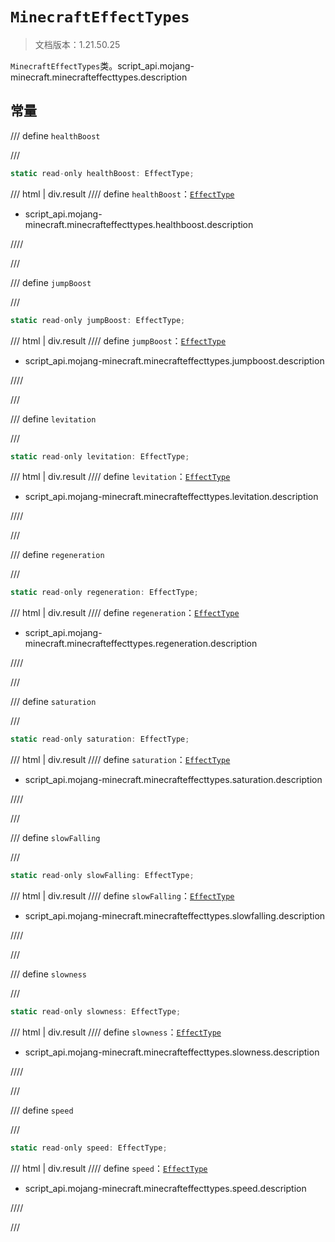 # `MinecraftEffectTypes`

> 文档版本：1.21.50.25

`MinecraftEffectTypes`类。script_api.mojang-minecraft.minecrafteffecttypes.description

## 常量

/// define
`healthBoost`


///

```js
static read-only healthBoost: EffectType;
```

/// html | div.result
//// define
`healthBoost`：[`EffectType`](./effecttype.md)

- script_api.mojang-minecraft.minecrafteffecttypes.healthboost.description


////

///


/// define
`jumpBoost`


///

```js
static read-only jumpBoost: EffectType;
```

/// html | div.result
//// define
`jumpBoost`：[`EffectType`](./effecttype.md)

- script_api.mojang-minecraft.minecrafteffecttypes.jumpboost.description


////

///


/// define
`levitation`


///

```js
static read-only levitation: EffectType;
```

/// html | div.result
//// define
`levitation`：[`EffectType`](./effecttype.md)

- script_api.mojang-minecraft.minecrafteffecttypes.levitation.description


////

///


/// define
`regeneration`


///

```js
static read-only regeneration: EffectType;
```

/// html | div.result
//// define
`regeneration`：[`EffectType`](./effecttype.md)

- script_api.mojang-minecraft.minecrafteffecttypes.regeneration.description


////

///


/// define
`saturation`


///

```js
static read-only saturation: EffectType;
```

/// html | div.result
//// define
`saturation`：[`EffectType`](./effecttype.md)

- script_api.mojang-minecraft.minecrafteffecttypes.saturation.description


////

///


/// define
`slowFalling`


///

```js
static read-only slowFalling: EffectType;
```

/// html | div.result
//// define
`slowFalling`：[`EffectType`](./effecttype.md)

- script_api.mojang-minecraft.minecrafteffecttypes.slowfalling.description


////

///


/// define
`slowness`


///

```js
static read-only slowness: EffectType;
```

/// html | div.result
//// define
`slowness`：[`EffectType`](./effecttype.md)

- script_api.mojang-minecraft.minecrafteffecttypes.slowness.description


////

///


/// define
`speed`


///

```js
static read-only speed: EffectType;
```

/// html | div.result
//// define
`speed`：[`EffectType`](./effecttype.md)

- script_api.mojang-minecraft.minecrafteffecttypes.speed.description


////

///

